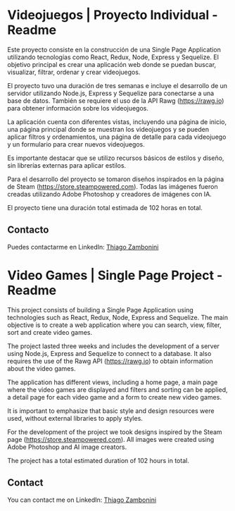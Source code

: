 # Videojuegos | Proyecto Individual - Readme

Este proyecto consiste en la construcción de una Single Page Application utilizando tecnologías como React, Redux, Node, Express y Sequelize. El objetivo principal es crear una aplicación web donde se puedan buscar, visualizar, filtrar, ordenar y crear videojuegos.

El proyecto tuvo una duración de tres semanas e incluye el desarrollo de un servidor utilizando Node.js, Express y Sequelize para conectarse a una base de datos. También se requiere el uso de la API Rawg (https://rawg.io) para obtener información sobre los videojuegos.

La aplicación cuenta con diferentes vistas, incluyendo una página de inicio, una página principal donde se muestran los videojuegos y se pueden aplicar filtros y ordenamientos, una página de detalle para cada videojuego y un formulario para crear nuevos videojuegos.

Es importante destacar que se utilizo recursos básicos de estilos y diseño, sin librerías externas para aplicar estilos. 

Para el desarrollo del proyecto se tomaron diseños inspirados en la página de Steam (https://store.steampowered.com). Todas las imágenes fueron creadas utilizando Adobe Photoshop y creadores de imágenes con IA.

El proyecto tiene una duración total estimada de 102 horas en total.

## Contacto
Puedes contactarme en LinkedIn: [Thiago Zambonini](https://www.linkedin.com/in/thiago-zambonini-2a279a239/)


## 

# Video Games | Single Page Project - Readme

This project consists of building a Single Page Application using technologies such as React, Redux, Node, Express and Sequelize. The main objective is to create a web application where you can search, view, filter, sort and create video games.

The project lasted three weeks and includes the development of a server using Node.js, Express and Sequelize to connect to a database. It also requires the use of the Rawg API (https://rawg.io) to obtain information about the video games.

The application has different views, including a home page, a main page where the video games are displayed and filters and sorting can be applied, a detail page for each video game and a form to create new video games.

It is important to emphasize that basic style and design resources were used, without external libraries to apply styles. 

For the development of the project we took designs inspired by the Steam page (https://store.steampowered.com). All images were created using Adobe Photoshop and AI image creators.

The project has a total estimated duration of 102 hours in total.

## Contact
You can contact me on LinkedIn: [Thiago Zambonini](https://www.linkedin.com/in/thiago-zambonini-2a279a239/)
